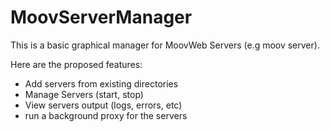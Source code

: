 MoovServerManager
=================


This is a basic graphical manager for MoovWeb Servers (e.g moov server).

Here are the proposed features:

* Add servers from existing directories
* Manage Servers (start, stop)
* View servers output (logs, errors, etc)
* run a background proxy for the servers
